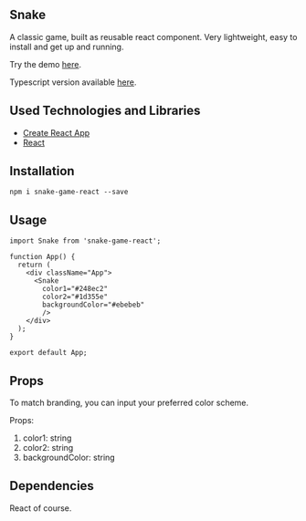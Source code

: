 ## Snake

A classic game, built as reusable react component. Very lightweight, easy to install and get up and running.

Try the demo [here](https://thepetersweeney.com/snake/).

Typescript version available [here](https://github.com/derrmru/react-snake-404).

## Used Technologies and Libraries

- [Create React App](https://github.com/facebook/create-react-app)
- [React](https://reactjs.org/)

## Installation
```
npm i snake-game-react --save
```

## Usage

```
import Snake from 'snake-game-react';

function App() {
  return (
    <div className="App">
      <Snake 
        color1="#248ec2"
        color2="#1d355e"
        backgroundColor="#ebebeb"
        />  
    </div>
  );
}

export default App;

```
## Props

To match branding, you can input your preferred color scheme.

Props: 

1. color1: string
2. color2: string
3. backgroundColor: string

## Dependencies

React of course.